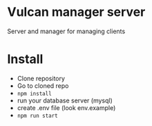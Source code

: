 # Vulcan manager server
Server and manager for managing clients

# Install
- Clone repository
- Go to cloned repo
- `npm install`
- run your database server (mysql)
- create .env file (look env.example)
- `npm run start`